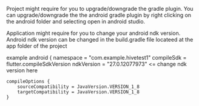 Project might require for you to upgrade/downgrade the gradle plugin.
You can upgrade/downgrade the the android gradle plugin by right clicking on the android folder and  selecting open in android studio.

Application might require for you to change your android ndk version. Android ndk version can be changed in the build.gradle file locateed at the app folder of the project

example
android {
    namespace = "com.example.hivetest1"
    compileSdk = flutter.compileSdkVersion
    ndkVersion = "27.0.12077973" <= change ndk version here

    compileOptions {
        sourceCompatibility = JavaVersion.VERSION_1_8
        targetCompatibility = JavaVersion.VERSION_1_8
    }
